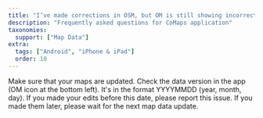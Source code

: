 ```yaml
---
title: "I’ve made corrections in OSM, but OM is still showing incorrect information/routes."
description: "Frequently asked questions for CoMaps application"
taxonomies:
  support: ["Map Data"]
extra:
  tags: ["Android", "iPhone & iPad"]
  order: 10
---
```


Make sure that your maps are updated. Check the data version in the app (OM icon at the bottom left). It's in the format YYYYMMDD (year, month, day). If you made your edits before this date, please report this issue. If you made them later, please wait for the next map data update.
